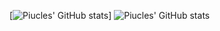 

[![Piucles' GitHub stats](https://github-readme-stats.vercel.app/api?username=Piucles&show_icons=true&theme=dark)]
![Piucles' GitHub stats](https://github-readme-stats.vercel.app/api?username=Piucles&show_icons=true&theme=dracula)
